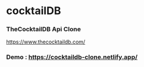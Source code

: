# cocktailDB

### TheCocktailDB Api Clone 

https://www.thecocktaildb.com/

### Demo : https://cocktaildb-clone.netlify.app/
